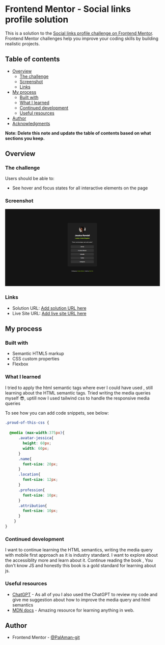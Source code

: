 # Frontend Mentor - Social links profile solution

This is a solution to the [Social links profile challenge on Frontend Mentor](https://www.frontendmentor.io/challenges/social-links-profile-UG32l9m6dQ). Frontend Mentor challenges help you improve your coding skills by building realistic projects. 

## Table of contents

- [Overview](#overview)
  - [The challenge](#the-challenge)
  - [Screenshot](#screenshot)
  - [Links](#links)
- [My process](#my-process)
  - [Built with](#built-with)
  - [What I learned](#what-i-learned)
  - [Continued development](#continued-development)
  - [Useful resources](#useful-resources)
- [Author](#author)
- [Acknowledgments](#acknowledgments)

**Note: Delete this note and update the table of contents based on what sections you keep.**

## Overview

### The challenge

Users should be able to:

- See hover and focus states for all interactive elements on the page

### Screenshot

![](./assets/images/social-links-profile-main-screenshot.png)


### Links

- Solution URL: [Add solution URL here](https://your-solution-url.com)
- Live Site URL: [Add live site URL here](https://your-live-site-url.com)

## My process

### Built with

- Semantic HTML5 markup
- CSS custom properties
- Flexbox

### What I learned

I tried to apply the html semantic tags where ever I could have used , still learning about the HTML semantic tags.
Tried writing the media queries myself 😎, uptill now I used tailwind css to handle the responsive media queries

To see how you can add code snippets, see below:

```css
.proud-of-this-css {

  @media (max-width:375px){
      .avatar-jessica{
        height: 60px;
        width: 60px;
      }
      .name{
        font-size: 20px;
      }
      .location{
        font-size: 12px;
      }
      .profession{
        font-size: 10px;
      }
      .attribution{
        font-size: 10px;
      }
    }
}
```

### Continued development

I want to continue learning the HTML semantics, writing the media query with mobile first approach as it is industry standard.
I want to explore about the accessiblity more and learn about it.
Continue reading the book , You don't know JS and honestly this book is a gold standard for learning about js.


### Useful resources

- [ChatGPT](https://chatgpt.com) - As all of you I also used the ChatGPT to review my code and give me suggestion about how to improve the media query and html semantics
- [MDN docs](https://developer.mozilla.org/en-US/) - Amazing resource for learning anything in web.

## Author

- Frontend Mentor - [@PalAman-git](https://www.frontendmentor.io/profile/PalAman-git)


